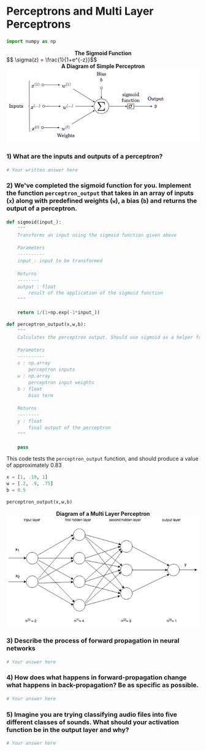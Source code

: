# Perceptrons and Multi Layer Perceptrons


```python
import numpy as np
```

<center><b>The Sigmoid Function</b></center>
$$ \sigma(z) = \frac{1}{1+e^{-z}}$$

<center><b>A Diagram of Simple Perceptron</b></center>

<img src='images/perceptron.png'/>

### 1) What are the inputs and outputs of a perceptron?


```python
# Your written answer here
```

### 2) We've completed the sigmoid function for you. Implement the function `perceptron_output` that takes in an array of inputs (`x`) along with predefined weights (`w`), a bias (`b`) and returns the output of a perceptron. 


```python
def sigmoid(input_):
    """
    Transforms an input using the sigmoid function given above
    
    Parameters
    ----------
    input_: input to be transformed
    
    Returns
    --------
    output : float
        result of the application of the sigmoid function 
    """
    
    return 1/(1+np.exp(-1*input_))
```


```python
def perceptron_output(x,w,b):
    """
    Calculates the perceptron output. Should use sigmoid as a helper function.
    
    Parameters
    ----------
    x : np.array
        perceptron inputs
    w : np.array
        perceptron input weights
    b : float
        bias term
    
    Returns
    --------
    y : float
        final output of the perceptron
    """
    
    pass
```

This code tests the `perceptron_output` function, and should produce a value of approximately 0.83


```python
x = [1, .19, 1]
w = [.2, .9, .75]
b = 0.5
```


```python
perceptron_output(x,w,b)
```

<center><b>Diagram of a Multi Layer Perceptron</b></center>

<img src='images/Deeper_network_day2.png'/>

### 3) Describe the process of forward propagation in neural networks


```python
# Your answer here
```

### 4) How does what happens in forward-propagation change what happens in back-propagation? Be as specific as possible.


```python
# Your answer here
```

### 5) Imagine you are trying classifying audio files into five different classes of sounds. What should your activation function be in the output layer and why? 


```python
# Your answer here
```


```python

```
